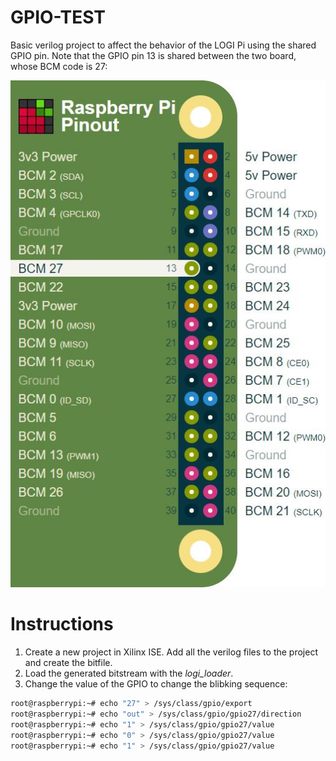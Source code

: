 # GPIO-TEST

Basic verilog project to affect the behavior of the LOGI Pi using the shared GPIO pin. Note that the GPIO pin 13 is shared between the two board, whose BCM code is 27:

![RPi ppinout](pinout.jpg)

# Instructions

1. Create a new project in Xilinx ISE. Add all the verilog files to the project and create the bitfile.
2. Load the generated bitstream with the *logi_loader*.
3. Change the value of the GPIO to change the blibking sequence:
```bash
root@raspberrypi:~# echo "27" > /sys/class/gpio/export
root@raspberrypi:~# echo "out" > /sys/class/gpio/gpio27/direction
root@raspberrypi:~# echo "1" > /sys/class/gpio/gpio27/value
root@raspberrypi:~# echo "0" > /sys/class/gpio/gpio27/value
root@raspberrypi:~# echo "1" > /sys/class/gpio/gpio27/value
```
